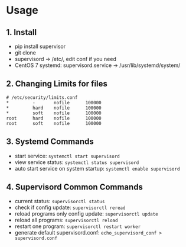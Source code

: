 # Usage

## 1. Install
* pip install supervisor
* git clone
* supervisord -> /etc/, edit conf if you need
* CentOS 7 systemd: supervisord.service -> /usr/lib/systemd/system/

## 2. Changing Limits for files
```
# /etc/security/limits.conf
*         -       nofile      100000
*         hard    nofile      100000
*         soft    nofile      100000
root      hard    nofile      100000
root      soft    nofile      100000
```

## 3. Systemd Commands

* start service: `systemctl start supervisord`
* view service status: `systemctl status supervisord`
* auto start service on system startup: `systemctl enable supervisord`

## 4. Supervisord Common Commands
* current status: `supervisorctl status`
* check if config update: `supervisorctl reread`
* reload programs only config update: `supervisorctl update`
* reload all programs: `supervisorctl reload`
* restart one program: `supervisorctl restart worker`
* generate default supervisord.conf: `echo_supervisord_conf > supervisord.conf`
